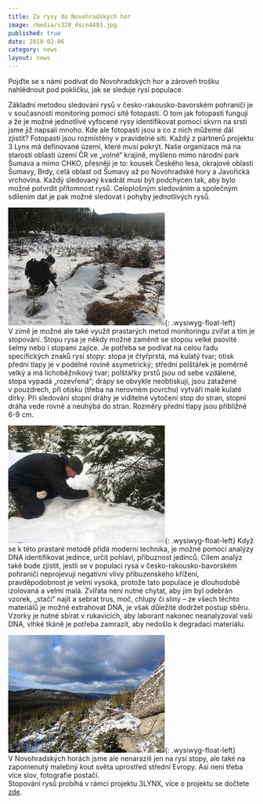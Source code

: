 ```yaml
---
title: Za rysy do Novohradských hor
image: /media/s320_dscn4493.jpg
published: true
date: 2018-02-06
category: news
layout: news
---
```

Pojďte se s námi podívat do Novohradských hor a zároveň trošku
nahlédnout pod pokličku, jak se sleduje rysí populace.

Základní metodou sledování rysů v česko-rakousko-bavorském pohraničí je
v současnosti monitoring pomocí sítě fotopastí. O tom jak fotopasti
fungují a že je možné jednotlivé vyfocené rysy identifikovat pomocí
skvrn na srsti jsme již napsali mnoho. Kde ale fotopasti jsou a co
z nich můžeme dál zjistit? Fotopasti jsou rozmístěny v pravidelné
síti. Každý z partnerů projektu 3 Lynx má definované území, které musí
pokrýt. Naše organizace má na starosti oblasti území ČR ve „volné“
krajině, myšleno mimo národní park Šumava a mimo CHKO, přesněji je to:
kousek Českého lesa, okrajové oblasti Šumavy, Brdy, celá oblast od
Šumavy až po Novohradské hory a Javořická vrchovina. Každý sledovaný
kvadrát musí být podchycen tak, aby bylo možné potvrdit přítomnost
rysů. Celoplošným sledováním a společným sdílením dat je pak možné
sledovat i pohyby jednotlivých rysů.

<div class="clearfix"></div>

![](/media/s320_img_0378.jpg){: .wysiwyg-float-left} V zimě je možné
ale také využít prastarých metod monitoringu zvířat a tím je
stopování. Stopu rysa je někdy možné zaměnit se stopou velké psovité
šelmy nebo i stopami zajíce. Je potřeba se podívat na celou řadu
specifických znaků rysí stopy: stopa je čtyřprstá, má kulatý tvar; otisk
přední tlapy je v podélné rovině asymetrický; střední polštářek je
poměrně velký a má lichoběžníkový tvar; polštářky prstů jsou od sebe
vzdálené, stopa vypadá „rozevřená“; drápy se obvykle neobtiskují, jsou
zatažené v pouzdrech, při otisku (třeba na nerovném povrchu) vytváří
malé kulaté dírky. Při sledování stopní dráhy je viditelné vytočení stop
do stran, stopní dráha vede rovně a neuhýbá do stran. Rozměry přední
tlapy jsou přibližně 6-9 cm.

<div class="clearfix"></div>

![](/media/s320_img_0385.jpg){: .wysiwyg-float-left} Když se k této
prastaré metodě přidá moderní technika, je možné pomocí analýzy DNA
identifikovat jedince, určit pohlaví, příbuznost jedinců. Cílem analýz
také bude zjistit, jestli se v populaci rysa v česko-rakousko-bavorském
pohraničí neprojevují negativní vlivy příbuzenského křížení,
pravděpodobnost je velmi vysoká, protože tato populace je dlouhodobě
izolovaná a velmi malá. Zvířata není nutné chytat, aby jim byl odebrán
vzorek, „stačí“ najít a sebrat trus, moč, chlupy či sliny – ze všech
těchto materiálů je možné extrahovat DNA, je však důležité dodržet
postup sběru. Vzorky je nutné sbírat v rukavicích, aby laborant nakonec
neanalyzoval vaši DNA, vlhké tkáně je potřeba zamrazit, aby nedošlo
k degradaci materiálu.

<div class="clearfix"></div>

![](/media/s320_dscn4849.jpg){: .wysiwyg-float-left} V Novohradských
horách jsme ale nenarazili jen na rysí stopy, ale také na zapomenutý
malebný kout světa uprostřed střední Evropy. Asi není třeba více slov,
fotografie postačí.  
Stopování rysů probíhá v rámci projektu 3LYNX, více o projektu se
dočtete [zde](http://www.interreg-central.eu/Content.Node/3Lynx.html).
